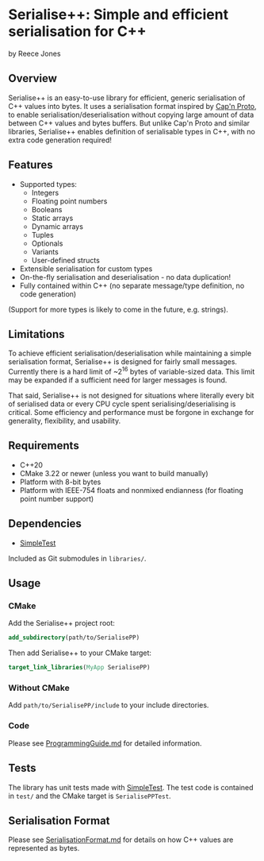 # Serialise++: Simple and efficient serialisation for C++

by Reece Jones

## Overview

Serialise++ is an easy-to-use library for efficient, generic serialisation of C++ values into bytes.
It uses a serialisation format inspired by [Cap'n Proto](https://capnproto.org/), to enable serialisation/deserialisation without copying large amount of data between C++ values and bytes buffers.
But unlike Cap'n Proto and similar libraries, Serialise++ enables definition of serialisable types in C++, with no extra code generation required!

## Features

 - Supported types:
   - Integers
   - Floating point numbers
   - Booleans
   - Static arrays
   - Dynamic arrays
   - Tuples
   - Optionals
   - Variants
   - User-defined structs
 - Extensible serialisation for custom types
 - On-the-fly serialisation and deserialisation - no data duplication!
 - Fully contained within C++ (no separate message/type definition, no code generation)

(Support for more types is likely to come in the future, e.g. strings).

## Limitations

To achieve efficient serialisation/deserialisation while maintaining a simple serialisation format, Serialise++ is designed for fairly small messages.
Currently there is a hard limit of ~2<sup>16</sup> bytes of variable-sized data.
This limit may be expanded if a sufficient need for larger messages is found.

That said, Serialise++ is not designed for situations where literally every bit of serialised data or every CPU cycle spent serialising/deserialising is critical.
Some efficiency and performance must be forgone in exchange for generality, flexibility, and usability.

## Requirements

 - C++20
 - CMake 3.22 or newer (unless you want to build manually)
 - Platform with 8-bit bytes
 - Platform with IEEE-754 floats and nonmixed endianness (for floating point number support)

## Dependencies

 - [SimpleTest](https://github.com/MC-DeltaT/SimpleTest)

Included as Git submodules in `libraries/`.

## Usage

### CMake

Add the Serialise++ project root:

```cmake
add_subdirectory(path/to/SerialisePP)
```

Then add Serialise++ to your CMake target:

```cmake
target_link_libraries(MyApp SerialisePP)
```

### Without CMake

Add `path/to/SerialisePP/include` to your include directories.

### Code

Please see [ProgrammingGuide.md](ProgrammingGuide.md) for detailed information.

## Tests

The library has unit tests made with [SimpleTest](https://github.com/MC-DeltaT/SimpleTest).
The test code is contained in `test/` and the CMake target is `SerialisePPTest`.

## Serialisation Format

Please see [SerialisationFormat.md](SerialisationFormat.md) for details on how C++ values are represented as bytes.
